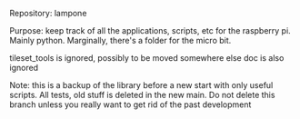 Repository: lampone

Purpose: keep track of all the applications, scripts, etc for the raspberry pi. Mainly python. Marginally, there's a folder for the micro bit.

tileset\_tools is ignored, possibly to be moved somewhere else
doc is also ignored



Note: this is a backup of the library before a new start with only useful scripts. All tests, old stuff is deleted in the new main. Do not delete this branch unless you really want to get rid of the past development


